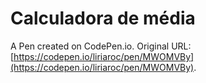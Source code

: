 # Calculadora de média

A Pen created on CodePen.io. Original URL: [https://codepen.io/liriaroc/pen/MWOMVBy](https://codepen.io/liriaroc/pen/MWOMVBy).


